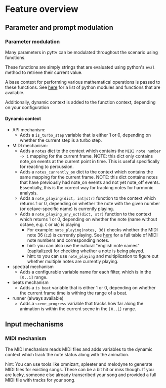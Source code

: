 # Feature overview

## Parameter and prompt modulation

### Parameter modulation

Many parameters in pyttv can be modulated throughout the scenario using functions.

These functions are simply strings that are evaluated using python's `eval` method to retrieve their current value.

A base context for performing various mathematical operations is passed to these functions. See [here](https://github.com/sbaier1/pyttv/blob/67816a8be1aedf069cbf8bba43eff60c63423373/t2v/animation/func_tools.py#L10-L16) for a list of python modules and functions that are available.

Additionally, dynamic context is added to the function context, depending on your configuration

#### Dynamic context

* API mechanism: 
  * Adds a `is_turbo_step` variable that is either 1 or 0, depending on whether the current step is a turbo step.
* MIDI mechanism:
  * Adds a `notes` dict to the context which contains the `MIDI note number -> 1` mapping for the current frame. NOTE: this dict only contains note_on events at the current point in time. This is useful specifically for reacting to percussion.
  * Adds a `notes_currently_on` dict to the context which contains the same mapping for the current frame. NOTE: this dict contains notes that have previously had note_on events and not yet note_off events. Essentially, this is the correct way for tracking notes for harmonic analysis.
  * Adds a `note_playing(dict, int|str)` function to the context which returns 1 or 0, depending on whether the note with the given number (or octave-specific name) is currently playing.
  * Adds a `note_playing_any_oct(dict, str)` function to the context which returns 1 or 0, depending on whether the note (name without octave, e.g. `C` or `Ab`) is playing
    * For example: `note_playing(notes, 36)` checks whether the MIDI note 36 (`C2`) is currently playing. See [here](https://www.inspiredacoustics.com/en/MIDI_note_numbers_and_center_frequencies) for a full table of MIDI note numbers and corresponding notes.
    * hint: you can also use the natural "english note names"(capitalized) for checking whether a note is being played.
    * hint: to you can use `note_playing` and multiplication to figure out whether multiple notes are currently playing.
* spectral mechanism
  * Adds a configurable variable name for each filter, which is in the `[0..1]` range.
* beats mechanism
  * Adds a `is_beat` variable that is either 1 or 0, depending on whether the current frame time is withing the range of a beat.
* runner (always available)
  * Adds a `scene_progress` variable that tracks how far along the animation is within the current scene in the `[0..1]` range. 

## Input mechanisms

### MIDI mechanism

The MIDI mechanism reads MIDI files and adds variables to the dynamic context which track the note status along with the animation.

hint: You can use tools like omnizart, spleeter and melodyne to generate MIDI files for existing songs. These can be a bit hit or miss though. If you are lucky, someone else already transcribed your song and provided a full MIDI file with tracks for your song.
